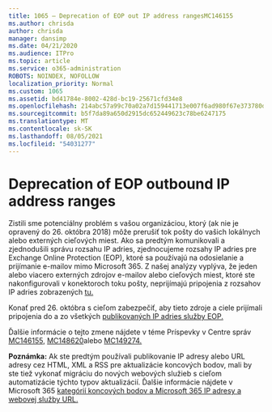 ```yaml
---
title: 1065 – Deprecation of EOP out IP address rangesMC146155
ms.author: chrisda
author: chrisda
manager: dansimp
ms.date: 04/21/2020
ms.audience: ITPro
ms.topic: article
ms.service: o365-administration
ROBOTS: NOINDEX, NOFOLLOW
localization_priority: Normal
ms.custom: 1065
ms.assetid: bd41784e-8002-428d-bc19-25671cfd34e8
ms.openlocfilehash: 214abc57a99c70a02a7d159441713e007f6ad980f67e373780d4ca297f69f764
ms.sourcegitcommit: b5f7da89a650d2915dc652449623c78be6247175
ms.translationtype: MT
ms.contentlocale: sk-SK
ms.lasthandoff: 08/05/2021
ms.locfileid: "54031277"
---
```

# <a name="deprecation-of-eop-outbound-ip-address-ranges"></a>Deprecation of EOP outbound IP address ranges

Zistili sme potenciálny problém s vašou organizáciou, ktorý (ak nie je opravený do 26. októbra 2018) môže prerušiť tok pošty do vašich lokálnych alebo externých cieľových miest. Ako sa predtým komunikovali a zjednodušili správu rozsahu IP adries, zjednocujeme rozsahy IP adries pre Exchange Online Protection (EOP), ktoré sa používajú na odosielanie a prijímanie e-mailov mimo Microsoft 365. Z našej analýzy vyplýva, že jeden alebo viacero externých zdrojov e-mailov alebo cieľových miest, ktoré ste nakonfigurovali v konektoroch toku pošty, neprijímajú pripojenia z rozsahov IP adries zobrazených [tu.](https://docs.microsoft.com/office365/SecurityCompliance/eop/exchange-online-protection-ip-addresses)

Konať pred 26. októbra s cieľom zabezpečiť, aby tieto zdroje a ciele prijímali pripojenia do a zo všetkých [publikovaných IP adries služby EOP.](https://docs.microsoft.com/office365/SecurityCompliance/eop/exchange-online-protection-ip-addresses)

Ďalšie informácie o tejto zmene nájdete v téme Príspevky v Centre správ [MC146155,](https://portal.office.com/AdminPortal/home?switchtomodern=true#/MessageCenter?id=MC146155) [MC148620](https://portal.office.com/AdminPortal/home?switchtomodern=true#/MessageCenter?id=MC148620)alebo [MC149274.](https://portal.office.com/AdminPortal/home?switchtomodern=true#/MessageCenter?id=MC149274)

**Poznámka:** Ak ste predtým používali publikovanie IP adresy alebo URL adresy cez HTML, XML a RSS pre aktualizácie koncových bodov, mali by ste tiež vykonať migráciu do nových webových služieb s cieľom automatizácie týchto typov aktualizácií. Ďalšie informácie nájdete v Microsoft 365 [kategórií koncových bodov a Microsoft 365 IP adresy a webovej služby URL.](https://techcommunity.microsoft.com/t5/Office-365-Blog/Announcing-Office-365-endpoint-categories-and-Office-365-IP/ba-p/177638)
